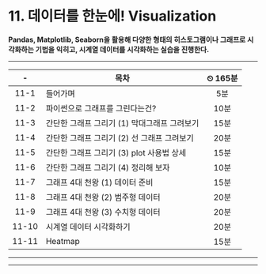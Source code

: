 # 11. 데이터를 한눈에! Visualization

**Pandas, Matplotlib, Seaborn을 활용해 다양한 형태의 히스토그램이나 그래프로 시각화하는 기법을 익히고, 시계열 데이터를 시각화하는 실습을 진행한다.**

---

|-|목차|⏲ 165분|
|:---:|---|:---:|
|11-1| 들어가며 | 5분|
|11-2| 파이썬으로 그래프를 그린다는건? | 10분|
|11-3| 간단한 그래프 그리기 (1) 막대그래프 그려보기 | 15분|
|11-4| 간단한 그래프 그리기 (2) 선 그래프 그려보기 | 20분|
|11-5| 간단한 그래프 그리기 (3) plot 사용법 상세 | 15분|
|11-6| 간단한 그래프 그리기 (4) 정리해 보자 | 10분|
|11-7| 그래프 4대 천왕 (1) 데이터 준비 | 15분|
|11-8| 그래프 4대 천왕 (2) 범주형 데이터 | 20분|
|11-9| 그래프 4대 천왕 (3) 수치형 데이터 | 20분|
|11-10| 시계열 데이터 시각화하기 | 20분|
|11-11| Heatmap | 15분|


---


---

